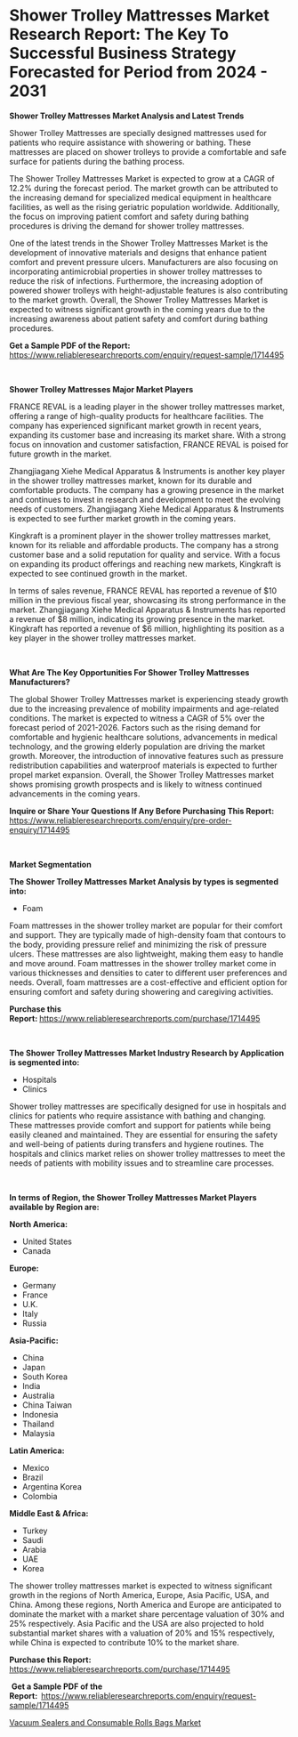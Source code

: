 <p><h1>Shower Trolley Mattresses Market Research Report: The Key To Successful Business Strategy Forecasted for Period from 2024 - 2031</h1></p><p><strong>Shower Trolley Mattresses Market Analysis and Latest Trends</strong></p>
<p><p>Shower Trolley Mattresses are specially designed mattresses used for patients who require assistance with showering or bathing. These mattresses are placed on shower trolleys to provide a comfortable and safe surface for patients during the bathing process.</p><p>The Shower Trolley Mattresses Market is expected to grow at a CAGR of 12.2% during the forecast period. The market growth can be attributed to the increasing demand for specialized medical equipment in healthcare facilities, as well as the rising geriatric population worldwide. Additionally, the focus on improving patient comfort and safety during bathing procedures is driving the demand for shower trolley mattresses.</p><p>One of the latest trends in the Shower Trolley Mattresses Market is the development of innovative materials and designs that enhance patient comfort and prevent pressure ulcers. Manufacturers are also focusing on incorporating antimicrobial properties in shower trolley mattresses to reduce the risk of infections. Furthermore, the increasing adoption of powered shower trolleys with height-adjustable features is also contributing to the market growth. Overall, the Shower Trolley Mattresses Market is expected to witness significant growth in the coming years due to the increasing awareness about patient safety and comfort during bathing procedures.</p></p>
<p><strong>Get a Sample PDF of the Report:&nbsp;</strong> <a href="https://www.reliableresearchreports.com/enquiry/request-sample/1714495">https://www.reliableresearchreports.com/enquiry/request-sample/1714495</a></p>
<p>&nbsp;</p>
<p><strong>Shower Trolley Mattresses Major Market Players</strong></p>
<p><p>FRANCE REVAL is a leading player in the shower trolley mattresses market, offering a range of high-quality products for healthcare facilities. The company has experienced significant market growth in recent years, expanding its customer base and increasing its market share. With a strong focus on innovation and customer satisfaction, FRANCE REVAL is poised for future growth in the market.</p><p>Zhangjiagang Xiehe Medical Apparatus & Instruments is another key player in the shower trolley mattresses market, known for its durable and comfortable products. The company has a growing presence in the market and continues to invest in research and development to meet the evolving needs of customers. Zhangjiagang Xiehe Medical Apparatus & Instruments is expected to see further market growth in the coming years.</p><p>Kingkraft is a prominent player in the shower trolley mattresses market, known for its reliable and affordable products. The company has a strong customer base and a solid reputation for quality and service. With a focus on expanding its product offerings and reaching new markets, Kingkraft is expected to see continued growth in the market.</p><p>In terms of sales revenue, FRANCE REVAL has reported a revenue of $10 million in the previous fiscal year, showcasing its strong performance in the market. Zhangjiagang Xiehe Medical Apparatus & Instruments has reported a revenue of $8 million, indicating its growing presence in the market. Kingkraft has reported a revenue of $6 million, highlighting its position as a key player in the shower trolley mattresses market.</p></p>
<p>&nbsp;</p>
<p><strong>What Are The Key Opportunities For Shower Trolley Mattresses Manufacturers?</strong></p>
<p><p>The global Shower Trolley Mattresses market is experiencing steady growth due to the increasing prevalence of mobility impairments and age-related conditions. The market is expected to witness a CAGR of 5% over the forecast period of 2021-2026. Factors such as the rising demand for comfortable and hygienic healthcare solutions, advancements in medical technology, and the growing elderly population are driving the market growth. Moreover, the introduction of innovative features such as pressure redistribution capabilities and waterproof materials is expected to further propel market expansion. Overall, the Shower Trolley Mattresses market shows promising growth prospects and is likely to witness continued advancements in the coming years.</p></p>
<p><strong>Inquire or Share Your Questions If Any Before Purchasing This Report:</strong> <a href="https://www.reliableresearchreports.com/enquiry/pre-order-enquiry/1714495">https://www.reliableresearchreports.com/enquiry/pre-order-enquiry/1714495</a></p>
<p>&nbsp;</p>
<p><strong>Market Segmentation</strong></p>
<p><strong>The Shower Trolley Mattresses Market Analysis by types is segmented into:</strong></p>
<p><ul><li>Foam</li></ul></p>
<p><p>Foam mattresses in the shower trolley market are popular for their comfort and support. They are typically made of high-density foam that contours to the body, providing pressure relief and minimizing the risk of pressure ulcers. These mattresses are also lightweight, making them easy to handle and move around. Foam mattresses in the shower trolley market come in various thicknesses and densities to cater to different user preferences and needs. Overall, foam mattresses are a cost-effective and efficient option for ensuring comfort and safety during showering and caregiving activities.</p></p>
<p><strong>Purchase this Report:&nbsp;</strong><a href="https://www.reliableresearchreports.com/purchase/1714495">https://www.reliableresearchreports.com/purchase/1714495</a></p>
<p>&nbsp;</p>
<p><strong>The Shower Trolley Mattresses Market Industry Research by Application is segmented into:</strong></p>
<p><ul><li>Hospitals</li><li>Clinics</li></ul></p>
<p><p>Shower trolley mattresses are specifically designed for use in hospitals and clinics for patients who require assistance with bathing and changing. These mattresses provide comfort and support for patients while being easily cleaned and maintained. They are essential for ensuring the safety and well-being of patients during transfers and hygiene routines. The hospitals and clinics market relies on shower trolley mattresses to meet the needs of patients with mobility issues and to streamline care processes.</p></p>
<p>&nbsp;</p>
<p><strong>In terms of Region, the Shower Trolley Mattresses Market Players available by Region are:</strong></p>
<p>
    <p> <strong> North America: </strong>
        <ul>
            <li>United States</li>
            <li>Canada</li>
        </ul>
        </p> 
    <p> <strong> Europe: </strong>
        <ul>
            <li>Germany</li>
            <li>France</li>
            <li>U.K.</li>
            <li>Italy</li>
            <li>Russia</li>
        </ul>
        </p> 
    <p> <strong> Asia-Pacific: </strong>
        <ul>
            <li>China</li>
            <li>Japan</li>
            <li>South Korea</li>
            <li>India</li>
            <li>Australia</li>
            <li>China Taiwan</li>
            <li>Indonesia</li>
            <li>Thailand</li>
            <li>Malaysia</li>
        </ul>
        </p> 
    <p> <strong> Latin America: </strong>
        <ul>
            <li>Mexico</li>
            <li>Brazil</li>
            <li>Argentina Korea</li>
            <li>Colombia</li>
        </ul>
        </p> 
    <p> <strong> Middle East & Africa: </strong>
        <ul>
            <li>Turkey</li>
            <li>Saudi</li>
            <li>Arabia</li>
            <li>UAE</li>
            <li>Korea</li>
        </ul>
    </p>
    </p>
<p><p>The shower trolley mattresses market is expected to witness significant growth in the regions of North America, Europe, Asia Pacific, USA, and China. Among these regions, North America and Europe are anticipated to dominate the market with a market share percentage valuation of 30% and 25% respectively. Asia Pacific and the USA are also projected to hold substantial market shares with a valuation of 20% and 15% respectively, while China is expected to contribute 10% to the market share.</p></p>
<p><strong>Purchase this Report: </strong><a href="https://www.reliableresearchreports.com/purchase/1714495">https://www.reliableresearchreports.com/purchase/1714495</a></p>
<p>&nbsp;<strong>Get a Sample PDF of the Report:&nbsp;&nbsp;</strong><a href="https://www.reliableresearchreports.com/enquiry/request-sample/1714495">https://www.reliableresearchreports.com/enquiry/request-sample/1714495</a></p>
<p><strong></strong></p>
<p><p><a href="https://github.com/GroverBarry/Market-Research-Report-List-4/blob/main/vacuum-sealers-and-consumable-rolls-bags-market.md">Vacuum Sealers and Consumable Rolls Bags Market</a></p></p>